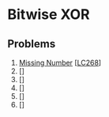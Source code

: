 # Bitwise XOR

## Problems

1. [Missing Number]()
[[LC268](https://leetcode.com/problems/missing-number/)]
1. []()
[[]()]
1. []()
[[]()]
1. []()
[[]()]
1. []()
[[]()]
1. []()
[[]()]
